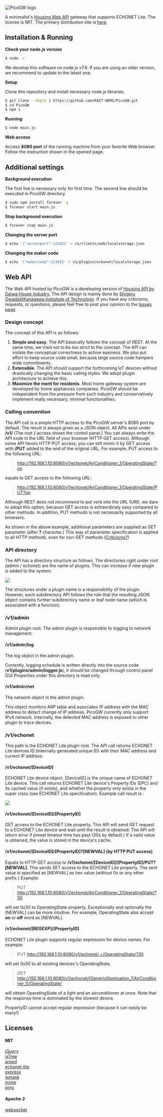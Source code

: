 ![PicoGW logo](res/PicoGW.png)

A minimalist's [Housing Web API](http://www.daiwahouse.co.jp/lab/HousingAPI/) gateway that supports ECHONET Lite. The license is MIT.
The primary distribution site is [here](https://github.com/KAIT-HEMS/PicoGW).

## Installation & Running

**Check your node.js version**

```bash
$ node -v
```

We develop this software on node.js v7.6. If you are using an older version, we recommend to update to the latest one.

**Setup**

Clone this repository and install necessary node.js libraries.

```bash
$ git clone --depth 1 https://github.com/KAIT-HEMS/PicoGW.git
$ cd PicoGW
$ npm i
```

**Running**

```bash
$ node main.js
```

**Web access**

Access **8080 port** of the running machine from your favorite Web browser.
Follow the instruction shown in the opened page.

## Additional settings

**Background execution**

The first line is necessary only for first time. The second line should be executed in PicoGW directory.
```bash
$ sudo npm install forever -g
$ forever start main.js
```

**Stop background execution**

```bash
$ forever stop main.js
```


**Changing the server port**

```bash
$ echo '{"serverport":12345}' > v1/clients/web/localstorage.json
```

**Changing the maker code**

```bash
$ echo '{"makercode":12345}' > v1/plugins/echonet/localstorage.json
```

## Web API

The Web API hosted by PicoGW is a developing version of [Housing API by Daiwa House Industry.](http://www.daiwahouse.co.jp/lab/HousingAPI/) The API design is mainly done by [Shigeru Owada@Kanagawa Instuitute of Technology](https://github.com/sowd). If you have any criticisms, requests, or questions, please feel free to post your opinion to the [Issues page](https://github.com/KAIT-HEMS/PicoGW/issues).

### Design concept

The concept of this API is as follows:

1. **Simple and easy**. The API basecally follows the concept of REST. At the same time, we tried not to be too strict to the concept. The API can violate the conceptual correctness to achive easiness. We also put effort to keep source code small, because large source code hampers wide commitments.
2. **Extensible**. The API should support the forthcoming IoT devices without drastically changing the basic calling styles. We adopt plugin architecture to achieve this.
3. **Maximize the merit for residents**. Most home gateway system are developed by home appliances companies. PicoGW should be independent from the pressure from such industry and conservatively implement really necessary, minimal functionalities.

### Calling convention

The API call is a simple HTTP access to the PicoGW server's 8080 port by default. The result is always given as a JSON object. All APIs exist under **/v1/** (The root **/** access shows the control panel.)
You can always write the API code in the URL field of your browser (HTTP GET access). Although some API favors HTTP PUT access, you can still mimic it by GET access with **/PUT** added to the end of the original URL. For example, PUT access to the following URL:

> http://192.168.1.10:8080/v1/echonet/AirConditioner_1/OperatingState/?on

equals to GET access to the following URL:

> http://192.168.1.10:8080/v1/echonet/AirConditioner_1/OperatingState/PUT?on

Although REST does not recommend to put verb into the URL (URI), we dare to adopt this option, because GET access is extraordinaly easy compared to other methods. In addition, PUT methods is not necessarily supported by all browsers.

As shown in the above example, additional parameters are supplied as GET parameter (after **?** character.) This way of parameter specification is applied to all HTTP methods, even for non-GET methods ([Criticisms?](https://github.com/KAIT-HEMS/PicoGW/issues))

### API directory

The API has a directory structure as follows. The directories right under root (admin / echonet) are the name of plugins. This can increase if new plugin is added to the system.

![](res/DirStructure.png)

The structures under a plugin name is a responsibility of the plugin. However, each subdirectory API follows the rule that the resulting JSON object contains further subdirectory name or leaf node name (which is associated with a function).

### /v1/admin

Admin plugin root.
The admin plugin is responsible to logging to network management.

#### /v1/admin/log

The log object in the admin plugin.

Currently, logging schedule is written directly into the source code (**v1/plugins/admin/logger.js**), it should be changed through control panel GUI.Properties under this directory is read only.

#### /v1/admin/net

The network object in the admin plugin.

This object monitors ARP table and associates IP address with the MAC address to detact change of IP address. PicoGW currently only support IPv4 network. Internally, the detected MAC address is exposed to other plugin to trace devices.

### /v1/echonet
This path is the ECHONET Lite plugin root.
The API call returns ECHONET Lite devices ID (internally generated unique ID) with their MAC address and current IP address.

#### /v1/echonet/[DeviceID]
ECHONET Lite device object.
[DeviceID] is the unique name of ECHONET Lite device. This call returns ECHONET Lite device's Property IDs (EPC) and its cached value (if exists), and whether the property only exists in the super class (see ECHONET Lite specification). Example call result is :

![](res/CacheValue.png)

#### **/v1/echonet/[DeviceID]/[PropertyID]**

GET access to the ECHONET Lite property.
This API will send GET request to a ECHONET Lite device and wait until the result is obtained. The API will return error if preset timeout time has past (30s by default.)
If a vaild value is obtained, the value is stored in the device's cache.

#### **/v1/echonet/[DeviceID]/[PropertyID]?[NEWVAL]** (by HTTP PUT access)
Equals to HTTP GET access to **/v1/echonet/[DeviceID]/[PropertyID]/PUT?[NEWVAL]**.
This sends SET access to the ECHONET Lite property. The sent value is specified as [NEWVAL] as hex value (without 0x or any other prefix.) Example:

> PUT http://192.168.1.10:8080/v1/echonet/AirConditioner_1/OperatingState/?30

will set 0x30 to OperatingState property. Exceptionally and optionally the [NEWVAL] can be more intuitive. For example, OperatingState also accept **on** or **off** word as [NEWVAL].

#### **/v1/echonet/[REGEXP]/[PropertyID]**

ECHONET Lite plugin supports regular expression for device names. For example:

> PUT http://192.168.1.10:8080/v1/echonet/.+/OperatingState/?30

will set 0x30 to all existing devices's OperatingState.

> GET http://192.168.1.10:8080/v1/echonet/(GenericIllumination_1|AirConditioner_1)/OperatingState/

will obtain OperatingState of a light and an airconditioner at once. Note that the response time is dominated by the slowest device.

PropertyID cannot accept regular expression (because it can easily be many!)

## Licenses

#### MIT

[jQuery](https://jquery.com/)  
[jsTree](https://www.jstree.com/)  
[arped](https://www.npmjs.com/package/arped)  
[echonet-lite](https://www.npmjs.com/package/echonet-lite)  
[express](https://www.npmjs.com/package/express)  
[ipmask](https://www.npmjs.com/package/ipmask)  
[mime](https://www.npmjs.com/package/mime)  
[ping](https://www.npmjs.com/package/ping)  

#### Apache 2

[websocket](https://www.npmjs.com/package/websocket)  
